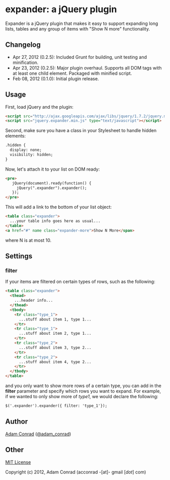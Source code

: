 # expander: a jQuery plugin

Expander is a jQuery plugin that makes it easy to support expanding long lists, tables and any group of items with "Show N more" functionality.

## Changelog

* Apr 27, 2012 (0.2.5): Included Grunt for building, unit testing and minification.
* Apr 23, 2012 (0.2.5): Major plugin overhaul. Supports all DOM tags with at least one child element. Packaged with minified script.
* Feb 08, 2012 (0.1.0): Initial plugin release.

## Usage

First, load jQuery and the plugin:

```html
<script src="http://ajax.googleapis.com/ajax/libs/jquery/1.7.2/jquery.min.js" type="text/javascript"></script>
<script src="jquery.expander.min.js" type="text/javascript"></script>
```

Second, make sure you have a class in your Stylesheet to handle hidden elements:

```html
.hidden {
  display: none;
  visibility: hidden;
}
```

Now, let's attach it to your list on DOM ready:

```html
<pre>
   jQuery(document).ready(function() {
     jQuery(".expander").expander();
   });
</pre>
```

This will add a link to the bottom of your list object:

```html
<table class="expander">
  ...your table info goes here as usual...
</table>
<a href="#" name class="expander-more">Show N More</span>
```

where N is at most 10.

## Settings

### filter

If your items are filtered on certain types of rows, such as the following:

```html
<table class="expander">
  <thead>
    ...header info...
  </thead>
  <tbody>
    <tr class="type_1">
      ...stuff about item 1, type 1...
    </tr>
    <tr class="type_1">
      ...stuff about item 2, type 1...
    </tr>
    <tr class="type_2">
      ...stuff about item 3, type 2...
    </tr>
    <tr class="type_2">
      ...stuff about item 4, type 2...
    </tr>
  </tbody>
</table>
```

and you only want to show more rows of a certain type, you can add in the **filter** parameter and specify which rows you want to expand. For example, if we wanted to only show more of *type1*, we would declare the following:

```html
$('.expander').expander({ filter: 'type_1'});
```

## Author

[Adam Conrad](http://www.adamconrad.net) ([@adam_conrad](http://twitter.com/adam_conrad))

## Other

[MIT License](http://www.opensource.org/licenses/mit-license.php)

Copyright (c) 2012, Adam Conrad (acconrad -[at]- gmail [*dot*] com)
